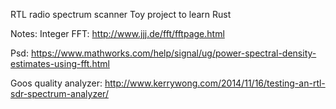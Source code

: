 RTL radio spectrum scanner
Toy project to learn Rust

Notes:
Integer FFT: http://www.jjj.de/fft/fftpage.html

Psd:
https://www.mathworks.com/help/signal/ug/power-spectral-density-estimates-using-fft.html

Goos quality analyzer:
http://www.kerrywong.com/2014/11/16/testing-an-rtl-sdr-spectrum-analyzer/